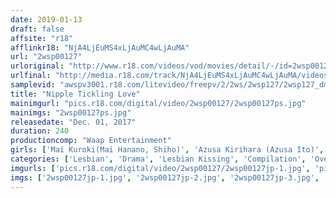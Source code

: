 ```yaml
---
date: 2019-01-13
draft: false
affsite: "r18"
afflinkr18: "NjA4LjEuMS4xLjAuMC4wLjAuMA"
url: "2wsp00127"
urloriginal: "http://www.r18.com/videos/vod/movies/detail/-/id=2wsp00127"
urlfinal: "http://media.r18.com/track/NjA4LjEuMS4xLjAuMC4wLjAuMA/videos/vod/movies/detail/-/id=2wsp00127"
samplevid: "awspv3001.r18.com/litevideo/freepv/2/2ws/2wsp127/2wsp127_dmb_w.mp4"
title: "Nipple Tickling Love"
mainimgurl: "pics.r18.com/digital/video/2wsp00127/2wsp00127ps.jpg"
mainimgs: "2wsp00127ps.jpg"
releasedate: "Dec. 01, 2017"
duration: 240
productioncomp: "Waap Entertainment"
girls: ['Mai Kuroki(Mai Hanano, Shiho)', 'Azusa Kirihara (Azusa Ito)', 'Reona Kanzaki (Kasumi Nanase)', 'Ryo Takamiya', 'Mion Tachibana (Suzuka Ishikawa)', 'Ayane Asakura', 'Nao Masaki (Momo Kaede, Natsuki Ando)', 'Kokomi Naruse (Kokomi)', 'Maki Hojo', 'Mirei Yokoyama']
categories: ['Lesbian', 'Drama', 'Lesbian Kissing', 'Compilation', 'Over 4 Hours', 'Hi-Def']
imgurls: ['pics.r18.com/digital/video/2wsp00127/2wsp00127jp-1.jpg', 'pics.r18.com/digital/video/2wsp00127/2wsp00127jp-2.jpg', 'pics.r18.com/digital/video/2wsp00127/2wsp00127jp-3.jpg', 'pics.r18.com/digital/video/2wsp00127/2wsp00127jp-4.jpg', 'pics.r18.com/digital/video/2wsp00127/2wsp00127jp-5.jpg', 'pics.r18.com/digital/video/2wsp00127/2wsp00127jp-6.jpg', 'pics.r18.com/digital/video/2wsp00127/2wsp00127jp-7.jpg', 'pics.r18.com/digital/video/2wsp00127/2wsp00127jp-8.jpg', 'pics.r18.com/digital/video/2wsp00127/2wsp00127jp-9.jpg', 'pics.r18.com/digital/video/2wsp00127/2wsp00127jp-10.jpg', 'pics.r18.com/digital/video/2wsp00127/2wsp00127jp-11.jpg', 'pics.r18.com/digital/video/2wsp00127/2wsp00127jp-12.jpg', 'pics.r18.com/digital/video/2wsp00127/2wsp00127jp-13.jpg', 'pics.r18.com/digital/video/2wsp00127/2wsp00127jp-14.jpg', 'pics.r18.com/digital/video/2wsp00127/2wsp00127jp-15.jpg', 'pics.r18.com/digital/video/2wsp00127/2wsp00127jp-16.jpg', 'pics.r18.com/digital/video/2wsp00127/2wsp00127jp-17.jpg', 'pics.r18.com/digital/video/2wsp00127/2wsp00127jp-18.jpg', 'pics.r18.com/digital/video/2wsp00127/2wsp00127jp-19.jpg', 'pics.r18.com/digital/video/2wsp00127/2wsp00127jp-20.jpg']
imgs: ['2wsp00127jp-1.jpg', '2wsp00127jp-2.jpg', '2wsp00127jp-3.jpg', '2wsp00127jp-4.jpg', '2wsp00127jp-5.jpg', '2wsp00127jp-6.jpg', '2wsp00127jp-7.jpg', '2wsp00127jp-8.jpg', '2wsp00127jp-9.jpg', '2wsp00127jp-10.jpg', '2wsp00127jp-11.jpg', '2wsp00127jp-12.jpg', '2wsp00127jp-13.jpg', '2wsp00127jp-14.jpg', '2wsp00127jp-15.jpg', '2wsp00127jp-16.jpg', '2wsp00127jp-17.jpg', '2wsp00127jp-18.jpg', '2wsp00127jp-19.jpg', '2wsp00127jp-20.jpg']
---
```

